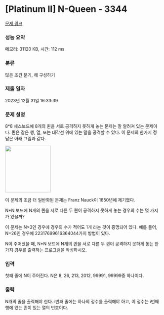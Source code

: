 # [Platinum II] N-Queen - 3344 

[문제 링크](https://www.acmicpc.net/problem/3344) 

### 성능 요약

메모리: 31120 KB, 시간: 112 ms

### 분류

많은 조건 분기, 해 구성하기

### 제출 일자

2023년 12월 31일 16:33:39

### 문제 설명

<p>
	8*8 체스보드에 8개의 퀸을 서로 공격하지 못하게 놓는 문제는 잘 알려져 있는 문제이다. 퀸은 같은 행, 열, 또는 대각선 위에 있는 말을 공격할 수 있다. 이 문제의 한가지 정답은 아래 그림과 같다.</p>

<p>
	<img alt="" src="https://www.acmicpc.net/upload/images/nqueen.png" style="width: 148px; height: 151px;"></p>

<p>
	이 문제의 조금 더 일반화된 문제는 Franz Nauck이 1850년에 제기했다.</p>

<p>
	N*N 보드에 N개의 퀸을 서로 다른 두 퀸이 공격하지 못하게 놓는 경우의 수는 몇 가지가 있을까?</p>

<p>
	이 문제는 N>3인 경우에 경우의 수가 적어도 1개 라는 것이 증명되어 있다. 예를 들어, N=26인 경우에 22317699616364044가지 방법이 있다.</p>

<p>
	N이 주어졌을 때, N*N 보드에 N개의 퀸을 서로 다른 두 퀸이 공격하지 못하게 놓는 한가지 경우를 출력하는 프로그램을 작성하시오.</p>

### 입력 

 <p>
	첫째 줄에 N이 주어진다. N은 8, 26, 213, 2012, 99991, 99999중 하나이다.</p>

### 출력 

 <p>
	N개의 줄을 출력해야 한다. i번째 줄에는 하나의 정수를 출력해야 하고, 이 정수는 i번째 행에 있는 퀸이 있는 열의 번호이다.</p>

